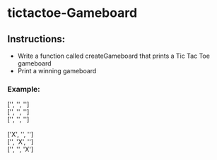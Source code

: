# tictactoe-Gameboard

## Instructions: 
- Write a function called createGameboard that prints a Tic Tac Toe gameboard
- Print a winning gameboard 

### Example: 
['', '', '']<br/>
['', '', '']<br/>
['', '', '']<br/>
<br/>
['X', '', '']<br/>
['', 'X', '']<br/>
['', '', 'X']<br/>
